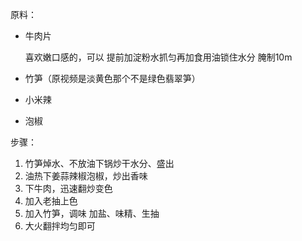 

原料：

* 牛肉片

  喜欢嫩口感的，可以 提前加淀粉水抓匀再加食用油锁住水分 腌制10m

* 竹笋（原视频是淡黄色那个不是绿色翡翠笋）

* 小米辣

* 泡椒

  
步骤：

1. 竹笋焯水、不放油下锅炒干水分、盛出
2. 油热下姜蒜辣椒泡椒，炒出香味
3. 下牛肉，迅速翻炒变色
4. 加入老抽上色
5. 加入竹笋，调味 加盐、味精、生抽
6. 大火翻拌均匀即可

